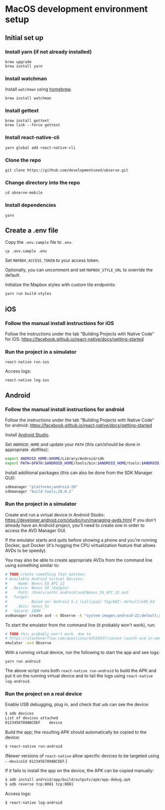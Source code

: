 # MacOS development environment setup

## Initial set up

### Install yarn (if not already installed)

```
brew upgrade
brew install yarn
```

### Install watchman

Install `watchman` using [homebrew](https://brew.sh/).

```
brew install watchman
```

### Install gettext

```
brew install gettext
brew link --force gettext
```

### Install react-native-cli

```
yarn global add react-native-cli
```

### Clone the repo

```
git clone https://github.com/developmentseed/observe.git
```

### Change directory into the repo

```
cd observe-mobile
```

### Install dependencies

```
yarn
```

## Create a .env file

Copy the `.env.sample` file to `.env`.

```console
cp .env.sample .env
```

Set `MAPBOX_ACCESS_TOKEN` to your access token.

Optionally, you can uncomment and set `MAPBOX_STYLE_URL` to override the default.

Initialize the Mapbox styles with custom tile endpoints:

```bash
yarn run build-styles
```

## iOS

### Follow the manual install instructions for iOS

Follow the instructions under the tab "Building Projects with Native Code" for iOS: https://facebook.github.io/react-native/docs/getting-started

### Run the project in a simulator

```
react-native run-ios
```

Access logs:

```
react-native log-ios
```

## Android

### Follow the manual install instructions for android

Follow the instructions under the tab "Building Projects with Native Code" for android: https://facebook.github.io/react-native/docs/getting-started

Install [Android Studio](https://developer.android.com/studio/index.html).

Set `ANDROID_HOME` and update your `PATH` (this can/should be done in appropriate .dotfiles):

```bash
export ANDROID_HOME=$HOME/Library/Android/sdk
export PATH=$PATH:$ANDROID_HOME/tools/bin:$ANDROID_HOME/tools:$ANDROID_HOME/platform-tools
```

Install additional packages (this can also be done from the SDK Manager GUI):

```bash
sdkmanager "platforms;android-28"
sdkmanager "build-tools;28.0.2"
```

### Run the project in a simulator

Create and run a virtual device in Android Studio:
https://developer.android.com/studio/run/managing-avds.html If you don't already have an Android
project, you'll need to create one in order to access the AVD Manager GUI.

If the emulator starts and quits before showing a phone and you're running Docker, quit Docker (it's
hogging the CPU virtualization feature that allows AVDs to be speedy).

You may also be able to create appropriate AVDs from the command line using something similar to:

```bash
# TODO create something that matches:
# Available Android Virtual Devices:
#     Name: Nexus_5X_API_22
#   Device: Nexus 5X (Google)
#     Path: /Users/seth/.android/avd/Nexus_5X_API_22.avd
#   Target:
#           Based on: Android 5.1 (Lollipop) Tag/ABI: default/x86_64
#     Skin: nexus_5x
#   Sdcard: 100M
avdmanager create avd -n Observe -k "system-images;android-22;default;x86_64"
```

To start the emulator from the command line (it probably won't work), run:

```bash
# TODO this probably won't work, due to
# https://stackoverflow.com/questions/42554337/cannot-launch-avd-in-emulatorqt-library-not-found
emulator -avd Observe
```

With a running virtual device, run the following to start the app and see logs:

```
yarn run android
```

The above script runs both `react-native run-android` to build the APK and put it on the running virtual device and to tail the logs using `react-native log-android`.

### Run the project on a real device

Enable USB debugging, plug in, and check that `adb` can see the device:

```bash
$ adb devices
List of devices attached
0123456789ABCDEF	device
```

Build the app; the resulting APK should automatically be copied to the device:

```bash
$ react-native run-android
```

(Newer versions of `react-native` allow specific devices to be targeted using `--deviceId 0123456789ABCDEF`.)

If it fails to install the app on the device, the APK can be copied manually:

```bash
$ adb install android/app/build/outputs/apk/app-debug.apk
$ adb reverse tcp:8081 tcp:8081
```

Access logs:

```bash
$ react-native log-android
```
